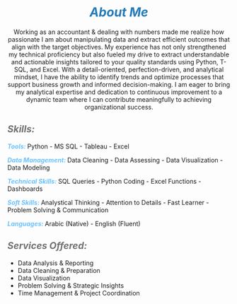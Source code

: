 # ***<center><span style="color:#267CB9"> About Me </span></center>***

<p><center> Working as an accountant & dealing with numbers made me realize how passionate I am about manipulating data and extract efficient outcomes that align with the target objectives.
My experience has not only strengthened my technical proficiency but also fueled my drive to extract understandable and actionable insights tailored to your quality standards using Python, T-SQL, and Excel. With a detail-oriented, perfection-driven, and analytical mindset, I have the ability to identify trends and optimize processes that support business growth and informed decision-making.
I am eager to bring my analytical expertise and dedication to continuous improvement to a dynamic team where I can contribute meaningfully to achieving organizational success.</center></p>

## ***<span style="color:#727272"> Skills: </span>***
***<span style="color:#6bc2ff"> Tools: </span>***
  Python - MS SQL - Tableau - Excel 

***<span style="color:#6bc2ff"> Data Management: </span>***
  Data Cleaning - Data Assessing - Data Visualization - Data Modeling 

***<span style="color:#6bc2ff">  Technical Skills: </span>***
  SQL Queries - Python Coding - Excel Functions - Dashboards 

***<span style="color:#6bc2ff"> Soft Skills: </span>***
  Analystical Thinking - Attention to Details -  Fast Learner - Problem Solving & Communication 

***<span style="color:#6bc2ff"> Languages: </span>***
  Arabic (Native) - English (Fluent) 


## ***<span style="color:#727272"> Services Offered: </span>***
- Data Analysis & Reporting
- Data Cleaning & Preparation
- Data Visualization
- Problem Solving & Strategic Insights
- Time Management & Project Coordination
  


